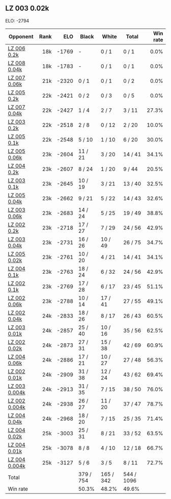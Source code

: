 ## LZ 003 0.02k ##

ELO: -2794

Opponent | Rank | ELO | Black | White | Total | Win rate
---------|-----:|----:|-------|-------|-------|-------:
[LZ 006 0.2k](LZ%20006%200.2k.md) | 18k | -1769 | - | 0 / 1 | 0 / 1 | 0.0%
[LZ 008 0.04k](LZ%20008%200.04k.md) | 18k | -1783 | - | 0 / 1 | 0 / 1 | 0.0%
[LZ 007 0.06k](LZ%20007%200.06k.md) | 21k | -2320 | 0 / 1 | 0 / 1 | 0 / 2 | 0.0%
[LZ 005 0.2k](LZ%20005%200.2k.md) | 22k | -2421 | 0 / 2 | 0 / 3 | 0 / 5 | 0.0%
[LZ 007 0.04k](LZ%20007%200.04k.md) | 22k | -2427 | 1 / 4 | 2 / 7 | 3 / 11 | 27.3%
[LZ 003 0.2k](LZ%20003%200.2k.md) | 22k | -2518 | 2 / 8 | 0 / 12 | 2 / 20 | 10.0%
[LZ 005 0.1k](LZ%20005%200.1k.md) | 22k | -2548 | 5 / 10 | 1 / 10 | 6 / 20 | 30.0%
[LZ 005 0.06k](LZ%20005%200.06k.md) | 23k | -2604 | 11 / 21 | 3 / 20 | 14 / 41 | 34.1%
[LZ 004 0.2k](LZ%20004%200.2k.md) | 23k | -2607 | 8 / 24 | 1 / 20 | 9 / 44 | 20.5%
[LZ 003 0.1k](LZ%20003%200.1k.md) | 23k | -2645 | 10 / 19 | 3 / 21 | 13 / 40 | 32.5%
[LZ 005 0.04k](LZ%20005%200.04k.md) | 23k | -2662 | 9 / 21 | 5 / 22 | 14 / 43 | 32.6%
[LZ 003 0.06k](LZ%20003%200.06k.md) | 23k | -2683 | 14 / 24 | 5 / 25 | 19 / 49 | 38.8%
[LZ 002 0.2k](LZ%20002%200.2k.md) | 23k | -2718 | 17 / 27 | 7 / 29 | 24 / 56 | 42.9%
[LZ 003 0.04k](LZ%20003%200.04k.md) | 23k | -2731 | 16 / 26 | 10 / 49 | 26 / 75 | 34.7%
[LZ 005 0.02k](LZ%20005%200.02k.md) | 23k | -2761 | 10 / 20 | 4 / 21 | 14 / 41 | 34.1%
[LZ 004 0.1k](LZ%20004%200.1k.md) | 23k | -2763 | 18 / 24 | 6 / 32 | 24 / 56 | 42.9%
[LZ 002 0.1k](LZ%20002%200.1k.md) | 23k | -2769 | 17 / 28 | 6 / 17 | 23 / 45 | 51.1%
[LZ 002 0.06k](LZ%20002%200.06k.md) | 23k | -2788 | 10 / 14 | 17 / 41 | 27 / 55 | 49.1%
[LZ 002 0.04k](LZ%20002%200.04k.md) | 24k | -2833 | 18 / 26 | 8 / 17 | 26 / 43 | 60.5%
[LZ 003 0.01k](LZ%20003%200.01k.md) | 24k | -2857 | 25 / 40 | 10 / 16 | 35 / 56 | 62.5%
[LZ 002 0.02k](LZ%20002%200.02k.md) | 24k | -2873 | 27 / 31 | 15 / 38 | 42 / 69 | 60.9%
[LZ 004 0.06k](LZ%20004%200.06k.md) | 24k | -2886 | 17 / 21 | 10 / 27 | 27 / 48 | 56.3%
[LZ 002 0.01k](LZ%20002%200.01k.md) | 24k | -2909 | 31 / 38 | 12 / 24 | 43 / 62 | 69.4%
[LZ 003 0.004k](LZ%20003%200.004k.md) | 24k | -2913 | 31 / 35 | 7 / 15 | 38 / 50 | 76.0%
[LZ 002 0.004k](LZ%20002%200.004k.md) | 24k | -2938 | 26 / 27 | 11 / 20 | 37 / 47 | 78.7%
[LZ 004 0.04k](LZ%20004%200.04k.md) | 24k | -2968 | 18 / 20 | 7 / 15 | 25 / 35 | 71.4%
[LZ 004 0.02k](LZ%20004%200.02k.md) | 25k | -3003 | 25 / 31 | 8 / 21 | 33 / 52 | 63.5%
[LZ 004 0.01k](LZ%20004%200.01k.md) | 25k | -3078 | 8 / 8 | 4 / 10 | 12 / 18 | 66.7%
[LZ 004 0.004k](LZ%20004%200.004k.md) | 25k | -3127 | 5 / 6 | 3 / 5 | 8 / 11 | 72.7%
Total | | | 379 / 754 | 165 / 342 | 544 / 1096 | 
Win rate| | | 50.3% | 48.2% | 49.6% | 
